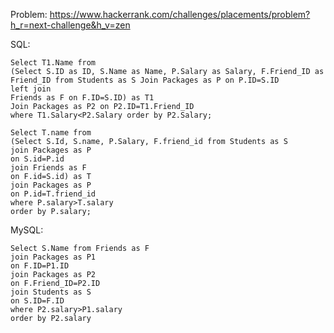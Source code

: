 Problem: https://www.hackerrank.com/challenges/placements/problem?h_r=next-challenge&h_v=zen


SQL:
```
Select T1.Name from 
(Select S.ID as ID, S.Name as Name, P.Salary as Salary, F.Friend_ID as Friend_ID from Students as S Join Packages as P on P.ID=S.ID
left join 
Friends as F on F.ID=S.ID) as T1
Join Packages as P2 on P2.ID=T1.Friend_ID
where T1.Salary<P2.Salary order by P2.Salary;
```

```
Select T.name from
(Select S.Id, S.name, P.Salary, F.friend_id from Students as S
join Packages as P
on S.id=P.id
join Friends as F
on F.id=S.id) as T
join Packages as P
on P.id=T.friend_id
where P.salary>T.salary
order by P.salary; 
```


MySQL:

```
Select S.Name from Friends as F
join Packages as P1
on F.ID=P1.ID
join Packages as P2
on F.Friend_ID=P2.ID
join Students as S
on S.ID=F.ID
where P2.salary>P1.salary
order by P2.salary



```

